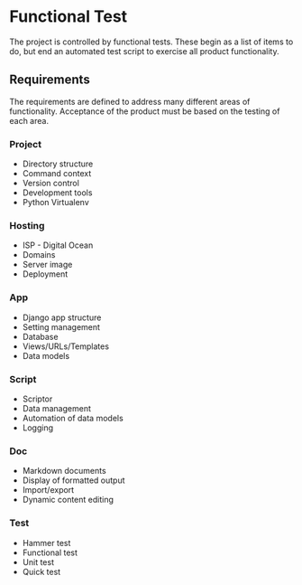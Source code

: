 # Functional Test

The project is controlled by functional tests.  These begin as a list of items
to do, but end an automated test script to exercise all product functionality.

## Requirements

The requirements are defined to address many different areas of functionality.
Acceptance of the product must be based on the testing of each area.


### Project

* Directory structure
* Command context
* Version control
* Development tools
* Python Virtualenv


### Hosting

* ISP - Digital Ocean
* Domains
* Server image
* Deployment

### App

* Django app structure
* Setting management
* Database
* Views/URLs/Templates
* Data models

### Script

* Scriptor
* Data management
* Automation of data models
* Logging

### Doc

* Markdown documents
* Display of formatted output
* Import/export
* Dynamic content editing

### Test

* Hammer test
* Functional test
* Unit test
* Quick test

